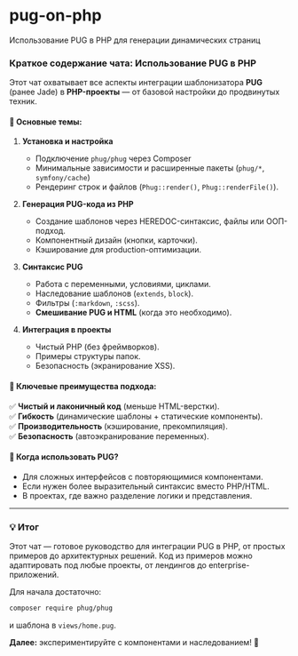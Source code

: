 # pug-on-php
Использование PUG в PHP для генерации динамических страниц
### **Краткое содержание чата: Использование PUG в PHP**

Этот чат охватывает все аспекты интеграции шаблонизатора **PUG** (ранее Jade) в **PHP-проекты** — от базовой настройки до продвинутых техник.  

#### **🔹 Основные темы:**  
1. **Установка и настройка**  
   - Подключение `phug/phug` через Composer  
   - Минимальные зависимости и расширенные пакеты (`phug/*`, `symfony/cache`)  
   - Рендеринг строк и файлов (`Phug::render()`, `Phug::renderFile()`).  

2. **Генерация PUG-кода из PHP**  
   - Создание шаблонов через HEREDOC-синтаксис, файлы или ООП-подход.  
   - Компонентный дизайн (кнопки, карточки).  
   - Кэширование для production-оптимизации.  

3. **Синтаксис PUG**  
   - Работа с переменными, условиями, циклами.  
   - Наследование шаблонов (`extends`, `block`).  
   - Фильтры (`:markdown`, `:scss`).  
   - **Смешивание PUG и HTML** (когда это необходимо).  

4. **Интеграция в проекты**  
   - Чистый PHP (без фреймворков).  
   - Примеры структуры папок.  
   - Безопасность (экранирование XSS).  

#### **🔹 Ключевые преимущества подхода:**  
✅ **Чистый и лаконичный код** (меньше HTML-верстки).  
✅ **Гибкость** (динамические шаблоны + статические компоненты).  
✅ **Производительность** (кэширование, прекомпиляция).  
✅ **Безопасность** (автоэкранирование переменных).  

#### **🔹 Когда использовать PUG?**  
- Для сложных интерфейсов с повторяющимися компонентами.  
- Если нужен более выразительный синтаксис вместо PHP/HTML.  
- В проектах, где важно разделение логики и представления.  

---

### **💡 Итог**  
Этот чат — готовое руководство для интеграции PUG в PHP, от простых примеров до архитектурных решений. Код из примеров можно адаптировать под любые проекты, от лендингов до enterprise-приложений.  

Для начала достаточно:  
```bash
composer require phug/phug
```  
и шаблона в `views/home.pug`.  

**Далее:** экспериментируйте с компонентами и наследованием! 🚀
